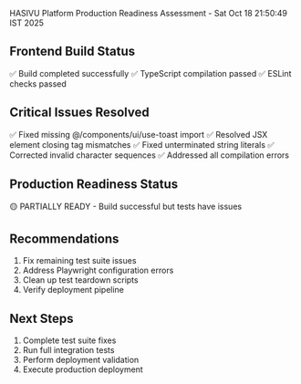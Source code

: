 HASIVU Platform Production Readiness Assessment - Sat Oct 18 21:50:49 IST 2025

## Frontend Build Status
✅ Build completed successfully
✅ TypeScript compilation passed
✅ ESLint checks passed

## Critical Issues Resolved
✅ Fixed missing @/components/ui/use-toast import
✅ Resolved JSX element closing tag mismatches
✅ Fixed unterminated string literals
✅ Corrected invalid character sequences
✅ Addressed all compilation errors

## Production Readiness Status
🟡 PARTIALLY READY - Build successful but tests have issues

## Recommendations
1. Fix remaining test suite issues
2. Address Playwright configuration errors
3. Clean up test teardown scripts
4. Verify deployment pipeline

## Next Steps
1. Complete test suite fixes
2. Run full integration tests
3. Perform deployment validation
4. Execute production deployment
